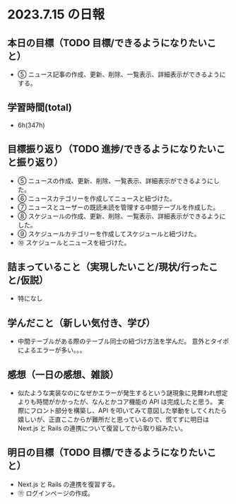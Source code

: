 # 2023.7.15 の日報

## 本日の目標（TODO 目標/できるようになりたいこと）

- ⑤ ニュース記事の作成、更新、削除、一覧表示、詳細表示ができるようにする。

## 学習時間(total)

- 6h(347h)

## 目標振り返り（TODO 進捗/できるようになりたいこと振り返り）

- ⑤ ニュースの作成、更新、削除、一覧表示、詳細表示ができるようにした。
- ⑥ ニュースカテゴリーを作成してニュースと紐づけた。
- ⑦ ニュースとユーザーの既読未読を管理する中間テーブルを作成した。
- ⑧ スケジュールの作成、更新、削除、一覧表示、詳細表示ができるようにした。
- ⑨ スケジュールカテゴリーを作成してスケジュールと紐づけた。
- ⑩ スケジュールとニュースを紐づけた。

## 詰まっていること（実現したいこと/現状/行ったこと/仮説）

- 特になし

## 学んだこと（新しい気付き、学び）

- 中間テーブルがある際のテーブル同士の紐づけ方法を学んだ。
  意外とタイポによるエラーが多い。。。

## 感想（一日の感想、雑談）

- 似たような実装なのになぜかエラーが発生するという謎現象に見舞われ想定よりも時間がかかったが、なんとかコア機能の API は完成したと思う。
  実際にフロント部分を構築し、API を叩いてみて意図した挙動をしてくれたら嬉しいが、正直ここからが難所だと思っているので、慌てずに明日は Next.js と Rails の連携について復習してから取り組みたい。

## 明日の目標（TODO 目標/できるようになりたいこと）

- Next.js と Rails の連携を復習する。
- ⑪ ログインページの作成。
